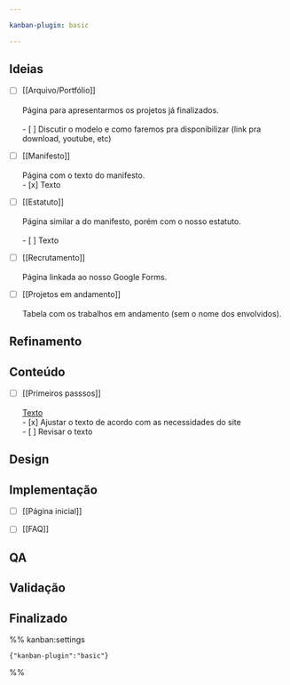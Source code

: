 ```yaml
---

kanban-plugin: basic

---
```


## Ideias

- [ ] [[Arquivo/Portfólio]]<br><br>Página para apresentarmos os projetos já finalizados.<br><br>- [ ] Discutir o modelo e como faremos pra disponibilizar (link pra download, youtube, etc)
- [ ] [[Manifesto]]<br><br>Página com o texto do manifesto. <br>- [x] Texto
- [ ] [[Estatuto]]<br><br>Página similar a do manifesto, porém com o nosso estatuto.<br><br>- [ ] Texto
- [ ] [[Recrutamento]]<br><br>Página linkada ao nosso Google Forms.
- [ ] [[Projetos em andamento]]<br><br>Tabela com os trabalhos em andamento (sem o nome dos envolvidos).


## Refinamento



## Conteúdo

- [ ] [[Primeiros passsos]]<br><br>[Texto](https://docs.google.com/document/d/15Tkj7kHP_Bg1tpwZxv_w2mOxrl0Rbym-nZDgCUfE8_U/edit?usp=sharing)<br>- [x] Ajustar o texto de acordo com as necessidades do site<br>- [ ] Revisar o texto


## Design



## Implementação

- [ ] [[Página inicial]]
- [ ] [[FAQ]]


## QA



## Validação



## Finalizado





%% kanban:settings
```
{"kanban-plugin":"basic"}
```
%%
